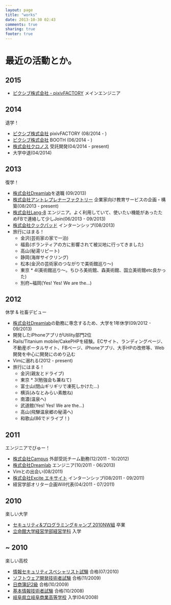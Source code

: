 ```yaml
---
layout: page
title: "works"
date: 2013-10-30 02:43
comments: true
sharing: true
footer: true
---
```


# 最近の活動とか。

## 2015

- [ピクシブ株式会社 - pixivFACTORY](http://factory.pixiv.net/) メインエンジニア

## 2014

退学！

- [ピクシブ株式会社](http://www.pixiv.co.jp/) pixivFACTORY (08/2014 - )
- [ピクシブ株式会社](http://www.pixiv.co.jp/) BOOTH (06/2014 - )
- [株式会社クロノス](http://www.kronos-jp.net/) 受託開発(04/2014 - present)
- 大学中退(04/2014)

## 2013

復学！

- [株式会社Dreamlab](http://dlab-inc.jp/)を退職 (09/2013)
- [株式会社アントレプレナーファクトリー](http://www.enfac.co.jp/) 企業家向け教育サービスの企画・構築(08/2013 - present)
- [株式会社Lang-8](http://lang-8.jp/) エンジニア。よく利用していて、使いたい機能があったためFBで連絡して少しJoin(06/2013 - 09/2013)
- [株式会社クックパッド](https://info.cookpad.com/) インターンシップ(08/2013)
- 旅行にはまる！
  - 金沢(芸術家の家で一泊)
  - 福島(ボランティアの方に影響されて被災地に行ってきました)
  - 高山(秘湯リピート)
  - 静岡(海岸サイクリング)
  - 松本(金沢の芸術家のつながりで美術館巡り〜)
  - 東京 * 4(美術館巡り〜。ちひろ美術館、森美術館、国立美術館etc良かった)
  - 別府~福岡(Yes! Yes! We are the...)

## 2012

休学 & 社畜デビュー

- [株式会社Dreamlab](http://dlab-inc.jp/)の勤務に専念するため、大学を1年休学(09/2012 - 09/2013)
- 開発したiPhoneアプリがUtility部門2位
- Rails/Titanium mobile/CakePHPを経験。ECサイト、ランディングページ、不動産ポータルサイト、FBページ、iPhoneアプリ、大手HPの改修等、Web開発を中心に開発にのめり込む
- Vimに溺れる(2012 - present)
- 旅行にはまる！
  - 金沢(親友とドライブ)
  - 東京 * 3(勉強会も兼ねて)
  - 富士山(閉山ギリギリで凍死しかけた...)
  - 横浜(みなとみらい素敵ね)
  - 南濃(温泉へ)
  - 武道館(Yes! Yes! We are the...)
  - 高山(飛騨温泉郷の秘湯へ)
  - 和歌山(86でドライブ！)

## 2011

エンジニアでびゅー！

- [株式会社Campus](http://campus-inc.org/) 外部受託チーム勤務(12/2011 - 10/2012)
- [株式会社Dreamlab](http://dlab-inc.jp/) エンジニア(10/2011 - 06/2013)
- Vimとの出会い(08/2011)
- [株式会社Excite エキサイト](http://www.excite.co.jp/) インターンシップ(08/2011 - 09/2011)
- 経営学部オリター企画Will代表(04/2011 - 07/2011)

## 2010

楽しい大学

- [セキュリティ&プログラミングキャンプ 2010NW組](http://www.ipa.go.jp/jinzai/renkei/spcamp2010/) 卒業
- [立命館大学経営学部経営学科](http://www.ritsumei.jp/ba/index_j.html) 入学

## ~ 2010

楽しい高校

- [情報セキュリティスペシャリスト試験](http://www.jitec.ipa.go.jp/1_11seido/sc.html) 合格(07/2010)
- [ソフトウェア開発技術者試験](http://www.jitec.jp/1_11seido/h13/sw.html) 合格(11/2009)
- [日商簿記2級](http://www.kentei.ne.jp/bookkeeping/class02.php) 合格(10/2009)
- [基本情報技術者試験](http://www.jitec.jp/1_11seido/h13/fe.html) 合格(10/2008)
- [岐阜県立岐阜商業高等学校](http://www.kengisho.ed.jp/) 入学(04/2008)
